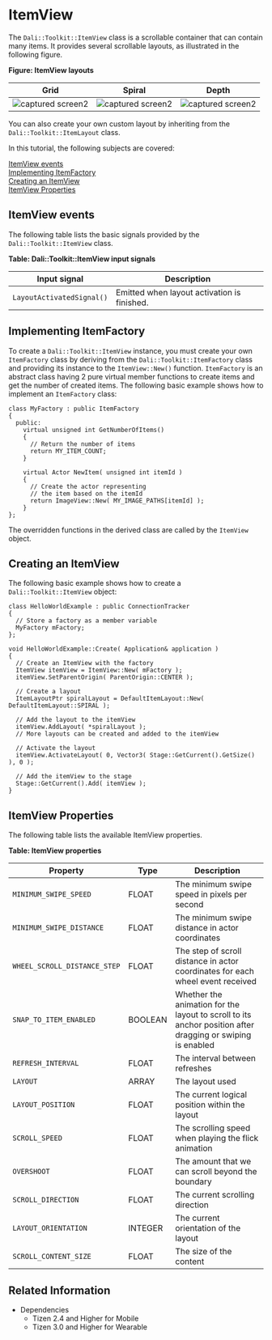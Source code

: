 # ItemView


The `Dali::Toolkit::ItemView` class is a scrollable container that can contain many items. It provides several scrollable layouts, as illustrated in the following figure.

**Figure: ItemView layouts**

| Grid                                     | Spiral                                   | Depth                                    |
|------------------------------------------|------------------------------------------|------------------------------------------|
| ![captured screen2](./media/grid.png) | ![captured screen2](./media/spiral.png) | ![captured screen2](./media/depth.png) |

You can also create your own custom layout by inheriting from the `Dali::Toolkit::ItemLayout` class.

In this tutorial, the following subjects are covered:

[ItemView events](#1)<br>
[Implementing ItemFactory](#2)<br>
[Creating an ItemView](#3)<br>
[ItemView Properties](#4)<br>

<a name="1"></a>
## ItemView events

The following table lists the basic signals provided by the `Dali::Toolkit::ItemView` class.

**Table: Dali::Toolkit::ItemView input signals**

| Input signal              | Description                                 |
|---------------------------|---------------------------------------------|
| `LayoutActivatedSignal()` | Emitted when layout activation is finished. |

<a name="2"></a>
## Implementing ItemFactory

To create a `Dali::Toolkit::ItemView` instance, you must create your own `ItemFactory` class by deriving from the `Dali::Toolkit::ItemFactory` class and providing its instance to the `ItemView::New()` function. `ItemFactory` is an abstract class having 2 pure virtual member functions to create items and get the number of created items. The following basic example shows how to implement an `ItemFactory` class:

```
class MyFactory : public ItemFactory
{
  public:
    virtual unsigned int GetNumberOfItems()
    {
      // Return the number of items
      return MY_ITEM_COUNT;
    }

    virtual Actor NewItem( unsigned int itemId )
    {
      // Create the actor representing
      // the item based on the itemId
      return ImageView::New( MY_IMAGE_PATHS[itemId] );
    }
};
```

The overridden functions in the derived class are called by the `ItemView` object.

<a name="3"></a>
## Creating an ItemView

The following basic example shows how to create a `Dali::Toolkit::ItemView` object:

```
class HelloWorldExample : public ConnectionTracker
{
  // Store a factory as a member variable
  MyFactory mFactory;
};

void HelloWorldExample::Create( Application& application )
{
  // Create an ItemView with the factory
  ItemView itemView = ItemView::New( mFactory );
  itemView.SetParentOrigin( ParentOrigin::CENTER );

  // Create a layout
  ItemLayoutPtr spiralLayout = DefaultItemLayout::New( DefaultItemLayout::SPIRAL );

  // Add the layout to the itemView
  itemView.AddLayout( *spiralLayout );
  // More layouts can be created and added to the itemView

  // Activate the layout
  itemView.ActivateLayout( 0, Vector3( Stage::GetCurrent().GetSize() ), 0 );

  // Add the itemView to the stage
  Stage::GetCurrent().Add( itemView );
}
```

<a name="4"></a>
## ItemView Properties

The following table lists the available ItemView properties.

**Table: ItemView properties**

| Property                     | Type       | Description                              |
|------------------------------|------------|------------------------------------------|
| `MINIMUM_SWIPE_SPEED`        | FLOAT      | The minimum swipe speed in pixels per second |
| `MINIMUM_SWIPE_DISTANCE`     | FLOAT      | The minimum swipe distance in actor coordinates |
| `WHEEL_SCROLL_DISTANCE_STEP` | FLOAT      | The step of scroll distance in actor coordinates for each wheel event received |
| `SNAP_TO_ITEM_ENABLED`       | BOOLEAN    | Whether the animation for the layout to scroll to its anchor position after dragging or swiping is enabled |
| `REFRESH_INTERVAL`           | FLOAT      | The interval between refreshes           |
| `LAYOUT`                     | ARRAY      | The layout used                          |
| `LAYOUT_POSITION`            | FLOAT      | The current logical position within the layout |
| `SCROLL_SPEED`               | FLOAT      | The scrolling speed when playing the flick animation |
| `OVERSHOOT`                  | FLOAT      | The amount that we can scroll beyond the boundary |
| `SCROLL_DIRECTION`           | FLOAT      | The current scrolling direction          |
| `LAYOUT_ORIENTATION`         | INTEGER    | The current orientation of the layout    |
| `SCROLL_CONTENT_SIZE`        | FLOAT      | The size of the content                  |

## Related Information
- Dependencies
  - Tizen 2.4 and Higher for Mobile
  - Tizen 3.0 and Higher for Wearable
